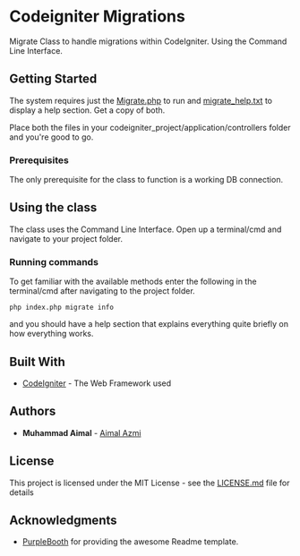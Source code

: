# Codeigniter Migrations

Migrate Class to handle migrations within CodeIgniter. Using the Command Line Interface.

## Getting Started

The system requires just the [Migrate.php](#) to run and [migrate_help.txt](#) to display a help section. Get a copy of both.

Place both the files in your codeigniter_project/application/controllers folder and you're good to go.

### Prerequisites

The only prerequisite for the class to function is a working DB connection.

## Using the class

The class uses the Command Line Interface. Open up a terminal/cmd and navigate to your project folder. 

### Running commands

To get familiar with the available methods enter the following in the terminal/cmd after navigating to the project folder.

```
php index.php migrate info
```
and you should have a help section that explains everything quite briefly on how everything works.

## Built With

* [CodeIgniter](https://www.codeigniter.com/) - The Web Framework used

## Authors

* **Muhammad Aimal** - [Aimal Azmi](https://github.com/AimalAzmi)

## License

This project is licensed under the MIT License - see the [LICENSE.md](LICENSE.md) file for details

## Acknowledgments

* [PurpleBooth](https://gist.github.com/PurpleBooth) for providing the awesome Readme template.

